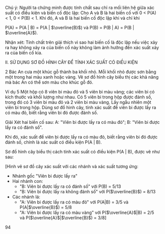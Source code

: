 Chú ý: Người ta chứng minh được tính chất sau chỉ ra mối liên hệ giữa xác suất có điều kiện và biến cố độc lập:
Cho A và B là hai biến cố với 0 < P(A) < 1, 0 < P(B) < 1. Khi đó, A và B là hai biến cố độc lập khi và chỉ khi

P(A) = P(A | B) = P(A | $\overline{B}$) và P(B) = P(B | A) = P(B | $\overline{A}$).

Nhận xét: Tính chất trên giải thích vì sao hai biến cố là độc lập nếu việc xảy ra hay không xảy ra của biến cố này không làm ảnh hưởng đến xác suất xảy ra của biến cố kia.

II. SỬ DỤNG SƠ ĐỒ HÌNH CÂY ĐỂ TÍNH XÁC SUẤT CÓ ĐIỀU KIỆN

2 Bác An cưa một khúc gỗ thành ba khối nhỏ. Mỗi khối nhỏ được sơn bằng một trong hai màu xanh hoặc vàng. Vẽ sơ đồ hình cây biểu thị các khả năng mà bác An có thể sơn màu cho khúc gỗ đó.

Ví dụ 5 Một hộp có 8 viên bi màu đỏ và 5 viên bi màu vàng; các viên bi có kích thước và khối lượng như nhau. Có 5 viên bi trong hộp được đánh số, trong đó có 3 viên bi màu đỏ và 2 viên bi màu vàng. Lấy ngẫu nhiên một viên bi trong hộp. Dùng sơ đồ hình cây, tính xác suất để viên bi được lấy ra có màu đỏ, biết rằng viên bi đó được đánh số.

Giải
Xét hai biến cố sau:
A: "Viên bi được lấy ra có màu đỏ";
B: "Viên bi được lấy ra có đánh số".

Khi đó, xác suất để viên bi được lấy ra có màu đỏ, biết rằng viên bi đó được đánh số, chính là xác suất có điều kiện P(A | B).

Sơ đồ hình cây biểu thị cách tính xác suất có điều kiện P(A | B), được vẽ như sau:

[Hình vẽ sơ đồ cây xác suất với các nhánh và xác suất tương ứng:
- Nhánh gốc "Viên bi được lấy ra"
- Hai nhánh con: 
  + "B: Viên bi được lấy ra có đánh số" với P(B) = 5/13
  + "B: Viên bi được lấy ra không đánh số" với P($\overline{B}$) = 8/13
- Các nhánh lá:
  + "A: Viên bi được lấy ra có màu đỏ" với P(A|B) = 3/5 và P(A|$\overline{B}$) = 5/8
  + "A: Viên bi được lấy ra có màu vàng" với P($\overline{A}$|B) = 2/5 và P($\overline{A}$|$\overline{B}$) = 3/8]

94
